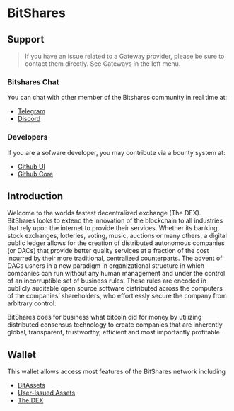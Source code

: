 # BitShares

## Support

>If you have an issue related to a Gateway provider, please be sure to contact them directly. See Gateways in the left menu.

### Bitshares Chat
You can chat with other member of the Bitshares community in real time at:

- [Telegram](https://t.me/BitSharesDEX)
- [Discord](https://discord.gg/GsjQfAJ)

### Developers
If you are a sofware developer, you may contribute via a bounty system at:

- [Github UI](https://github.com/bitshares/bitshares-ui)
- [Github Core](https://github.com/bitshares/bitshares-core) 

## Introduction
Welcome to the worlds fastest decentralized exchange (The DEX).
BitShares looks to extend the innovation of the blockchain to all industries
that rely upon the internet to provide their services. Whether its banking,
stock exchanges, lotteries, voting, music, auctions or many others, a digital
public ledger allows for the creation of distributed autonomous companies (or
DACs) that provide better quality services at a fraction of the cost incurred by
their more traditional, centralized counterparts. The advent of DACs ushers in a
new paradigm in organizational structure in which companies can run without any
human management and under the control of an incorruptible set of business
rules. These rules are encoded in publicly auditable open source software
distributed across the computers of the companies’ shareholders, who
effortlessly secure the company from arbitrary control.

BitShares does for business what bitcoin did for money by utilizing distributed
consensus technology to create companies that are inherently global,
transparent, trustworthy, efficient and most importantly profitable.

## Wallet
This wallet allows access most features of the BitShares network including

- [BitAssets](/help/assets/mpa.md)
- [User-Issued Assets](/help/assets/uia.md)
- [The DEX](/help/dex/introduction.md)
